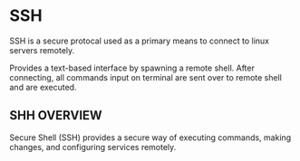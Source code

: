 # **SSH**

SSH is a secure protocal used as a primary means to connect to linux servers remotely.

Provides a text-based interface by spawning a remote shell. After connecting,
all commands input on terminal are sent over to remote shell and are executed.

## **SHH OVERVIEW**

Secure Shell (SSH) provides a secure way of executing commands, making changes,
and configuring services remotely.
